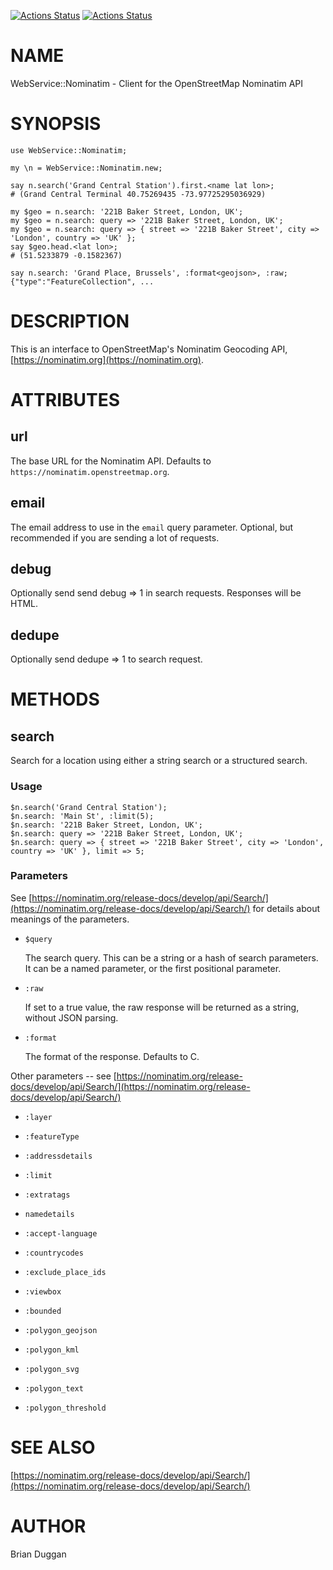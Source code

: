 [![Actions Status](https://github.com/bduggan/raku-webservice-nominatim/actions/workflows/linux.yml/badge.svg)](https://github.com/bduggan/raku-webservice-nominatim/actions/workflows/linux.yml)
[![Actions Status](https://github.com/bduggan/raku-webservice-nominatim/actions/workflows/macos.yml/badge.svg)](https://github.com/bduggan/raku-webservice-nominatim/actions/workflows/macos.yml)

NAME
====

WebService::Nominatim - Client for the OpenStreetMap Nominatim API

SYNOPSIS
========

    use WebService::Nominatim;

    my \n = WebService::Nominatim.new;

    say n.search('Grand Central Station').first.<name lat lon>;
    # (Grand Central Terminal 40.75269435 -73.97725295036929)

    my $geo = n.search: '221B Baker Street, London, UK';
    my $geo = n.search: query => '221B Baker Street, London, UK';
    my $geo = n.search: query => { street => '221B Baker Street', city => 'London', country => 'UK' };
    say $geo.head.<lat lon>;
    # (51.5233879 -0.1582367)

    say n.search: 'Grand Place, Brussels', :format<geojson>, :raw;
    {"type":"FeatureCollection", ...

DESCRIPTION
===========

This is an interface to OpenStreetMap's Nominatim Geocoding API, [https://nominatim.org](https://nominatim.org).

ATTRIBUTES
==========

url
---

The base URL for the Nominatim API. Defaults to `https://nominatim.openstreetmap.org`.

email
-----

The email address to use in the `email` query parameter. Optional, but recommended if you are sending a lot of requests.

debug
-----

Optionally send send debug => 1 in search requests. Responses will be HTML.

dedupe
------

Optionally send dedupe => 1 to search request.

METHODS
=======

search
------

Search for a location using either a string search or a structured search. 

### Usage

    $n.search('Grand Central Station');
    $n.search: 'Main St', :limit(5);
    $n.search: '221B Baker Street, London, UK';
    $n.search: query => '221B Baker Street, London, UK';
    $n.search: query => { street => '221B Baker Street', city => 'London', country => 'UK' }, limit => 5;

### Parameters

See [https://nominatim.org/release-docs/develop/api/Search/](https://nominatim.org/release-docs/develop/api/Search/) for details about meanings of the parameters.

  * `$query`

    The search query. This can be a string or a hash of search parameters.
    It can be a named parameter, or the first positional parameter.

  * `:raw`

    If set to a true value, the raw response will be returned as a string, without JSON parsing.

  * `:format`

    The format of the response. Defaults to C<jsonv2>.

Other parameters -- see [https://nominatim.org/release-docs/develop/api/Search/](https://nominatim.org/release-docs/develop/api/Search/)

  * `:layer`

  * `:featureType`

  * `:addressdetails`

  * `:limit`

  * `:extratags`

  * `namedetails`

  * `:accept-language`

  * `:countrycodes`

  * `:exclude_place_ids`

  * `:viewbox`

  * `:bounded`

  * `:polygon_geojson`

  * `:polygon_kml`

  * `:polygon_svg`

  * `:polygon_text`

  * `:polygon_threshold`

SEE ALSO
========

[https://nominatim.org/release-docs/develop/api/Search/](https://nominatim.org/release-docs/develop/api/Search/)

AUTHOR
======

Brian Duggan


